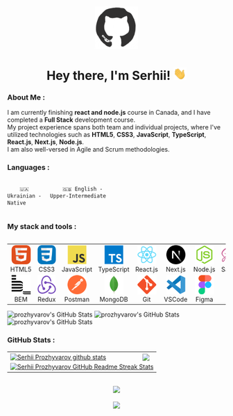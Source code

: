 <div id="header" align="center">

<img src="./assets/github.gif" width="100"/>

<h1>
Hey there, I'm Serhii!
<img src="./assets/giphy.gif" width="30px" alt="GIF">
</h1>

</div>
  
### About Me :
I am currently finishing **react and node.js** course in Canada, and I have completed a **Full Stack** development course.<br>
My project experience spans both team and individual projects, where I've utilized technologies such as **HTML5**, **CSS3**, **JavaScript**, **TypeScript**, **React.js**, **Next.js**, **Node.js**.<br>
I am also well-versed in Agile and Scrum methodologies.<br>

### Languages :

<div style="display: flex; align-items: flex-start; align: center">
<table  align="center">
  <tr>
    
        🇺🇦 Ukrainian - Native
        
  </tr>

  <tr>
    
        🇬🇧 English - Upper-Intermediate
        
  </tr>
</table>
</div>

### My stack and tools :

<div style="display: flex; align-items: flex-start; align: center">
<table align="center">
  <tr>
     <td align="center"  width="88">
         <img src="./images/01-html5.svg" alt="HTML5" width="44" height="44"/>
      <br>HTML5
    </td>
    <td align="center" width="88">
        <img src="./images/02-css3.svg" alt="CSS3" width="44" height="44"/>
      <br>CSS3
    </td>
<td align="center" width="88">
         <img src="./images/03-javascript.svg" alt="JS" width="44" height="44"/>
      <br>JavaScript
    </td>
    <td align="center" width="88">
        <img src="./images/04-typescript.svg" alt="TS" width="44" height="44"/>
      <br>TypeScript
    </td>
    <td align="center" width="88">
        <img src="./images/06-react.svg" alt="React" width="44" height="44"/>
      <br>React.js
    </td>
    <td align="center" width="88">
        <img src="./images/07-nextjs.svg" alt="Next.js" width="44" height="44"/>
      <br>Next.js
    </td>
    <td align="center" width="88">
      <img src="./images/08-nodejs.svg" alt="Node.js" width="44" height="44"/>
      <br>Node.js
    </td>
    <td align="center" width="88">
        <img src="./images/10-sass.svg" alt="Sass" width="44" height="44"/>
      <br>Sass
    </td>
  </tr>
    <td align="center" width="88"> 
        <img src="./images/11-bem.svg" alt="Bem" width="44" height="44"/>
      <br>BEM
    </td>
    <td align="center" width="88">
        <img src="./images/13-redux.svg" alt="Redux" width="44" height="44"/>
      <br>Redux
    </td>
      <td align="center" width="88">
        <img src="./images/14-postman.svg" alt="Postman" width="44" height="44"/>
      <br>Postman
    </td>
      </td>
      <td align="center" width="88">
        <img src="./images/15-mongodb.svg" alt="MongoDB" width="44" height="44"/>
      <br>MongoDB
     </td>
     <td align="center" width="88">
        <img src="./images/16-git.svg" alt="Git" width="44" height="44"/>
      <br>Git
    </td>
  <td align="center" width="88">
        <img src="./images/17-vscode.svg" alt="Visual Studio Code" width="44" height="44"/>
      <br>VSCode
     </td>
  <td align="center" width="88">
        <img src="./images/18-figma.svg" alt="Figma" width="44" height="44"/>
      <br>Figma
     </td>
</table>
</div>

<img src="https://github-readme-stats.vercel.app/api?username=prozhyvarov&theme=tokyonight&show_icons=true&hide_border=true&count_private=true" alt="prozhyvarov's GitHub Stats" />

<img src="https://github-readme-stats.vercel.app/api/top-langs/?username=prozhyvarov&theme=tokyonight&show_icons=true&hide_border=true&layout=compact" alt="prozhyvarov's GitHub Stats" />

<img src="https://github-readme-streak-stats.herokuapp.com/?user=prozhyvarov&theme=tokyonight&hide_border=true" alt="prozhyvarov's GitHub Stats" />

### GitHub Stats :

<table align="center">
  <tr>
  <td>
   <a href="https://github.com/prozhyvarov/github-readme-stats"><img align="center" src="https://github-readme-stats.vercel.app/api?username=prozhyvarov&show_icons=true&include_all_commits=true&theme=buefy&hide_border=true" alt="Serhii Prozhyvarov github stats" /></a>
  </td>
  <td>
  <a href="https://github.com/prozhyvarov/github-readme-stats"><img align="center" src="https://github-readme-stats.vercel.app/api/top-langs/?username=prozhyvarov&layout=compact&theme=buefy&hide_border=true" /></a>
  </td>
  </tr>
  <tr>
  <td colspan=2 align="center">
  <a href="https://git.io/streak-stats"> <img src="http://github-readme-streak-stats.herokuapp.com?user=prozhyvarov&hide_border=true&background=f6f8fa&currStreakLabel=000000&date_format=j%20M%5B%20Y%5D" alt="Serhii Prozhyvarov GitHub Readme Streak Stats" /> </a>
  </td>
  </tr>
</table>

<br>

<div align="center">
<a href="https://u8views.com/github/prozhyvarov"><img src="https://u8views.com/api/v1/github/profiles/115661003/views/day-week-month-total-count.svg"></a>
</div>

<br>

<div align="center">
<a href="https://www.codewars.com/users/prozhyvarov"><img src="https://www.codewars.com/users/prozhyvarov/badges/small">
</div>
